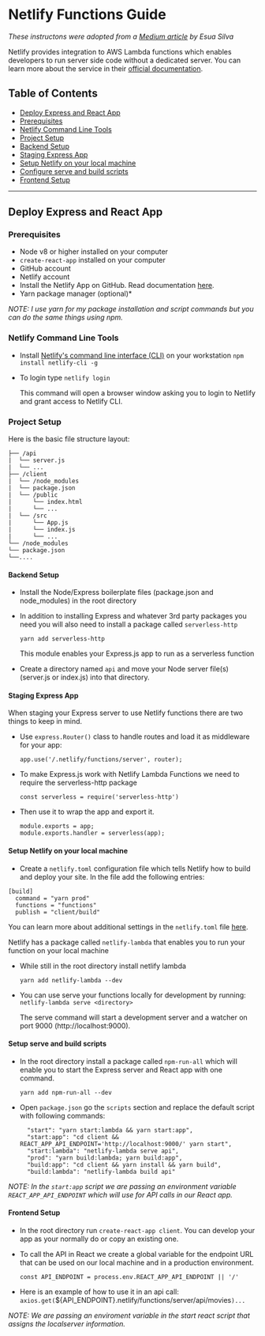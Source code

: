 # Netlify Functions Guide

_These instructons were adopted from a [Medium article](https://blog.bitsrc.io/react-production-deployment-part-1-netlify-703686631dd1) by Esua Silva_

Netlify provides integration to AWS Lambda functions which enables developers to run server side code without a dedicated server. You can learn more about the service in their [official documentation](https://www.netlify.com/docs/functions/).

## Table of Contents

  - [Deploy Express and React App](#deploy-express-and-react-app)
  - [Prerequisites](#prerequisites)
  - [Netlify Command Line Tools](#netlify-command-line-tools)
  - [Project Setup](#project-setup)
  - [Backend Setup](#backend-setup)
  - [Staging Express App](#staging-express-app)
  - [Setup Netlify on your local machine](#setup-netlify-on-your-local-machine)
  - [Configure serve and build scripts](#configure-serve-and-build-scripts)
  - [Frontend Setup](#frontend-setup)

---
## Deploy Express and React App

### Prerequisites
- Node v8 or higher installed on your computer
- `create-react-app` installed on your computer
- GitHub account
- Netlify account
- Install the Netlify App on GitHub. Read documentation [here](https://www.netlify.com/docs/github-permissions/).
- Yarn package manager (optional)*

*NOTE: I use yarn for my package installation and script commands but you can do the same things using npm.*

### Netlify Command Line Tools

- Install [Netlify's command line interface (CLI)](https://www.netlify.com/docs/cli/) on your workstation
  `npm install netlify-cli -g`

- To login type
  `netlify login`  

  This command will open a browser window asking you to login to Netlify and grant access to Netlify CLI.

### Project Setup

Here is the basic file structure layout:

  ```
  ├── /api
  |  └── server.js
  |  └── ...
  ├── /client
  |  └── /node_modules
  |  └── package.json
  |  └── /public
  |      └── index.html
  |      └── ...
  |  └── /src
  |      └── App.js
  |      └── index.js
  |      └── ...
  └── /node_modules
  └── package.json
  └──....
  ```

#### Backend Setup
- Install the Node/Express boilerplate files (package.json and node_modules) in the root directory
- In addition to installing Express and whatever 3rd party packages you need you will also need to install a package called `serverless-http`
  
  `yarn add serverless-http`

  This module enables your Express.js app to run as a serverless function

- Create a directory named `api` and move your Node server file(s) (server.js or index.js) into that directory.

#### Staging Express App
When staging your Express server to use Netlify functions there are two things to keep in mind.
- Use `express.Router()` class to handle routes and load it as middleware for your app:

  `app.use('/.netlify/functions/server', router);`

- To make Express.js work with Netlify Lambda Functions we need to require the serverless-http package 

  ```
  const serverless = require('serverless-http')
  ```

- Then use it to wrap the app and export it.

  ```
  module.exports = app;
  module.exports.handler = serverless(app);
  ```

#### Setup Netlify on your local machine
- Create a `netlify.toml` configuration file which tells Netlify how to build and deploy your site. In the file add the following entries:

```
[build]
  command = "yarn prod"
  functions = "functions"
  publish = "client/build"
```

  You can learn more about additional settings in the `netlify.toml` file [here](https://www.netlify.com/docs/netlify-toml-reference/).

Netlify has a package called `netlify-lambda` that enables you to run your function on your local machine
- While still in the root directory install netlify lambda

  `yarn add netlify-lambda --dev`

- You can use serve your functions locally for development by running:
  `netlify-lambda serve <directory>`

  The serve command will start a development server and a watcher on port 9000 (http://localhost:9000).

#### Setup serve and build scripts
- In the root directory install a package called `npm-run-all` which will enable you to start the Express server and React app with one command.

  `yarn add npm-run-all --dev`

- Open `package.json` go the `scripts` section and replace the default script with following commands:

  ```
    "start": "yarn start:lambda && yarn start:app",
    "start:app": "cd client && REACT_APP_API_ENDPOINT='http://localhost:9000/' yarn start",
    "start:lambda": "netlify-lambda serve api",
    "prod": "yarn build:lambda; yarn build:app",
    "build:app": "cd client && yarn install && yarn build",
    "build:lambda": "netlify-lambda build api"
  ```

*NOTE: In the `start:app` script we are passing an environment variable `REACT_APP_API_ENDPOINT` which will use for API calls in our React app.*

#### Frontend Setup
- In the root directory run `create-react-app client`. You can develop your app as your normally do or copy an existing one.
- To call the API in React we create a global variable for the endpoint URL that can be used on our local machine and in a production environment.

  `const API_ENDPOINT = process.env.REACT_APP_API_ENDPOINT || '/'`

- Here is an example of how to use it in an api call:
  `axios.get(`${API_ENDPOINT}.netlify/functions/server/api/movies`)...`
  
*NOTE: We are passing an enviroment variable in the start react script that assigns the localserver information.*




